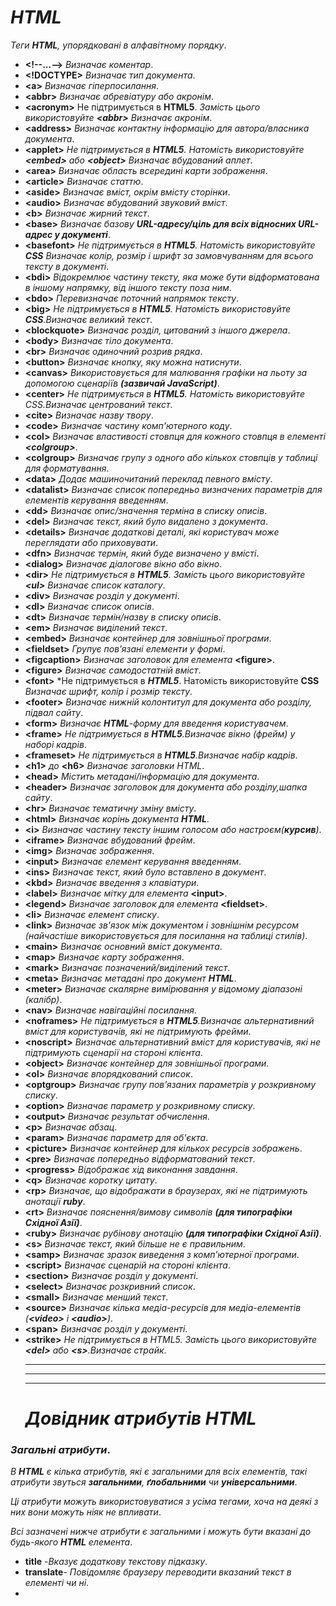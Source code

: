 # *HTML*
*Теги **HTML**, упорядковані в алфавітному порядку*.
* **\<!--...-->** *Визначає коментар*.
* **\<!DOCTYPE>** *Визначає тип документа*.
* **\<a>** *Визначає гіперпосилання*.
* **\<abbr>** *Визначає абревіатуру або акронім*.
* **\<acronym>** Не підтримується в **HTML5**. *Замість цього використовуйте **\<abbr>** Визначає акронім*.
* **\<address>** *Визначає контактну інформацію для автора/власника документа*.
* **\<applet>** *Не підтримується в **HTML5**. Натомість використовуйте **\<embed>** або **\<object>** Визначає вбудований аплет*.
* **\<area>** *Визначає область всередині карти зображення*.
* **\<article>** *Визначає статтю*.
* **\<aside>** *Визначає вміст, окрім вмісту сторінки*.
* **\<audio>** *Визначає вбудований звуковий вміст*.
* **\<b>** *Визначає жирний текст*.
* **\<base>** *Визначає базову **URL-адресу/ціль для всіх відносних URL-адрес у документі***.
* **\<basefont>** *Не підтримується в ***HTML5***. Натомість використовуйте **CSS** Визначає колір, розмір і шрифт за замовчуванням для всього тексту в документі*.
* **\<bdi>** *Відокремлює частину тексту, яка може бути відформатована в іншому напрямку, від іншого тексту поза ним*.
* **\<bdo>** *Перевизначає поточний напрямок тексту*.
* **\<big>** *Не підтримується в ***HTML5***. Натомість використовуйте **CSS**.Визначає великий текст*.
* **\<blockquote>** *Визначає розділ, цитований з іншого джерела*.
* **\<body>** *Визначає тіло документа*.
* **\<br>** *Визначає одиночний розрив рядка*.
* **\<button>** *Визначає кнопку, яку можна натиснути*.
* **\<canvas>** *Використовується для малювання графіки на льоту за допомогою сценаріїв **(зазвичай JavaScript)***.
* **\<center>** *Не підтримується в **HTML5**. Натомість використовуйте CSS.Визначає центрований текст*.
* **\<cite>** *Визначає назву твору*.
* **\<code>** *Визначає частину комп'ютерного коду*.
* **\<col>** *Визначає властивості стовпця для кожного стовпця в елементі **\<colgroup>***.
* **\<colgroup>** *Визначає групу з одного або кількох стовпців у таблиці для форматування*.
* **\<data>** *Додає машиночитаний переклад певного вмісту*.
* **\<datalist>** *Визначає список попередньо визначених параметрів для елементів керування введенням*.
* **\<dd>** *Визначає опис/значення терміна в списку описів*.
* **\<del>** *Визначає текст, який було видалено з документа*.
* **\<details>** *Визначає додаткові деталі, які користувач може переглядати або приховувати*.
* **\<dfn>** *Визначає термін, який буде визначено у вмісті*.
* **\<dialog>** *Визначає діалогове вікно або вікно*.
* **\<dir>** *Не підтримується в ***HTML5***. Замість цього використовуйте **\<ul>** Визначає список каталогу*.
* **\<div>** *Визначає розділ у документі*.
* **\<dl>** *Визначає список описів*.
* **\<dt>** *Визначає термін/назву в списку описів*.
* **\<em>** *Визначає виділений текст*.
* **\<embed>** *Визначає контейнер для зовнішньої програми*.
* **\<fieldset>** *Групує пов’язані елементи у формі*.
* **\<figcaption>** *Визначає заголовок для елемента* **\<figure>**.
* **\<figure>** *Визначає самодостатній вміст*.
* **\<font>** *Не підтримується в ***HTML5***. Натомість використовуйте **CSS** *Визначає шрифт, колір і розмір тексту*.
* **\<footer>** *Визначає нижній колонтитул для документа або розділу, підвал сайту*.
* **\<form>** *Визначає **HTML**-форму для введення користувачем*.
* **\<frame>** *Не підтримується в ***HTML5***.Визначає вікно (фрейм) у наборі кадрів*.
* **\<frameset>** *Не підтримується в ***HTML5***.Визначає набір кадрів*.
* **\<h1>** *до* **\<h6>** *Визначає заголовки HTML*.
* **\<head>** *Містить метадані/інформацію для документа*.
* **\<header>** *Визначає заголовок для документа або розділу,шапка сайту*.
* **\<hr>** *Визначає тематичну зміну вмісту*.
* **\<html>** *Визначає корінь документа **HTML***.
* **\<i>** *Визначає частину тексту іншим голосом або настроєм(***курсив***)*.
* **\<iframe>** *Визначає вбудований фрейм*.
* **\<img>** *Визначає зображення*.
* **\<input>** *Визначає елемент керування введенням*.
* **\<ins>** *Визначає текст, який було вставлено в документ*.
* **\<kbd>** *Визначає введення з клавіатури*.
* **\<label>** *Визначає мітку для елемента* **\<input>**.
* **\<legend>** *Визначає заголовок для елемента* **\<fieldset>**.
* **\<li>** *Визначає елемент списку*.
* **\<link>** *Визначає зв'язок між документом і зовнішнім ресурсом (найчастіше використовується для посилання на таблиці стилів)*.
* **\<main>** *Визначає основний вміст документа*.
* **\<map>** *Визначає карту зображення*.
* **\<mark>** *Визначає позначений/виділений текст*.
* **\<meta>** *Визначає метадані про документ **HTML***.
* **\<meter>** *Визначає скалярне вимірювання у відомому діапазоні (калібр)*.
* **\<nav>** *Визначає навігаційні посилання*.
* **\<noframes>** *Не підтримується в **HTML5**.Визначає альтернативний вміст для користувачів, які не підтримують фрейми*.
* **\<noscript>** *Визначає альтернативний вміст для користувачів, які не підтримують сценарії на стороні клієнта*.
* **\<object>** *Визначає контейнер для зовнішньої програми*.
* **\<ol>** *Визначає впорядкований список*.
* **\<optgroup>** *Визначає групу пов’язаних параметрів у розкривному списку*.
* **\<option>** *Визначає параметр у розкривному списку*.
* **\<output>** *Визначає результат обчислення*.
* **\<p>** *Визначає абзац*.
* **\<param>** *Визначає параметр для об'єкта*.
* **\<picture>** *Визначає контейнер для кількох ресурсів зображень*.
* **\<pre>** *Визначає попередньо відформатований текст*.
* **\<progress>** *Відображає хід виконання завдання*.
* **\<q>** *Визначає коротку цитату*.
* **\<rp>** *Визначає, що відображати в браузерах, які не підтримують анотації **ruby***.
* **\<rt>** *Визначає пояснення/вимову символів **(для типографіки Східної Азії)***.
* **\<ruby>** *Визначає рубінову анотацію **(для типографіки Східної Азії)***.
* **\<s>** *Визначає текст, який більше не є правильним*.
* **\<samp>** *Визначає зразок виведення з комп’ютерної програми*.
* **\<script>** *Визначає сценарій на стороні клієнта*.
* **\<section>** *Визначає розділ у документі*.
* **\<select>** *Визначає розкривний список*.
* **\<small>** *Визначає менший текст*.
* **\<source>** *Визначає кілька медіа-ресурсів для медіа-елементів (**\<video>** і **\<audio>**)*.
* **\<span>** *Визначає розділ у документі*.
* **\<strike>** *Не підтримується в HTML5. Замість цього використовуйте **\<del>** або **\<s>**.Визначає страйк*.
  ***
  ***
  ***
  # ***Довідник атрибутів HTML***
### *Загальні атрибути*.
*В ***HTML*** є кілька атрибутів, які є загальними для всіх елементів, такі атрибути звуться **загальними**, **ґлобальними** чи **універсальними***.

*Ці атрибути можуть використовуватися з усіма тегами, хоча на деякі з них вони можуть ніяк не впливати*.

*Всі зазначені нижче атрибути є загальними і можуть бути вказані до будь-якого **HTML** елемента*.
* **title**	\-*Вказує додаткову текстову підказку*.
* **translate**\-	*Повідомляє браузеру переводити вказаний текст в елементі чи ні*.
* 
